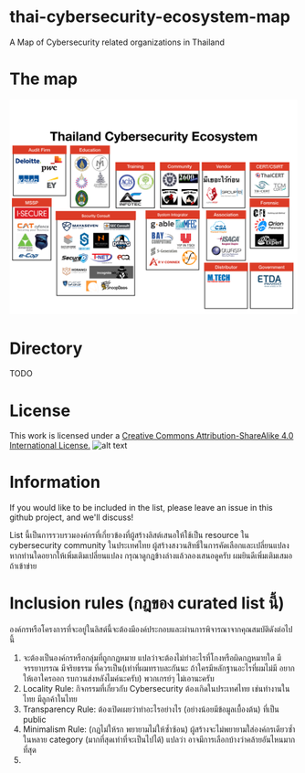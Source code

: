 # thai-cybersecurity-ecosystem-map
A Map of Cybersecurity related organizations in Thailand

# The map
![alt text](https://github.com/bhume/thai-cybersecurity-ecosystem-map/blob/master/thai-cybersecurity-ecosystem-map.png "Thai Blockchain Ecosystem Map")

# Directory
TODO

# License
This work is licensed under a [Creative Commons Attribution-ShareAlike 4.0 International License.](http://creativecommons.org/licenses/by-sa/4.0/)
![alt text](https://i.creativecommons.org/l/by-sa/4.0/88x31.png "Creative Common Attribution-ShareAlike")

# Information
If you would like to be included in the list, please leave an issue in this github project, and we'll discuss!

List นี้เป็นการรวบรวมองค์กรที่เกี่ยวข้องที่ผู้สร้างลิสต์เสนอให้ใช้เป็น resource ใน cybersecurity community ในประเทศไทย ผู้สร้างสงวนสิทธิ์ในการคัดเลือกและเปลี่ยนแปลง  หากท่านใดอยากให้เพิ่มเติมเปลี่ยนแปลง กรุณาดูกฎข้างล่างแล้วลองเสนอดูครับ ผมยินดีเพิ่มเติมเสมอถ้าเข้าข่าย

# Inclusion rules (กฎของ curated list นี้)
องค์กรหรือโครงการที่จะอยู่ในลิสต์นี้จะต้องมีองค์ประกอบและผ่านการพิจารณาจากคุณสมบัติดังต่อไปนี้

1. จะต้องเป็นองค์กรหรือกลุ่มที่ถูกกฎหมาย แปลว่าจะต้องไม่ทำอะไรที่โกงหรือผิดกฎหมายใด มีจรรยาบรรณ มีจริยธรรม ที่ควรเป็น(เท่าที่ผมทราบละกันนะ ถ้าใครมีหลักฐานอะไรที่ผมไม่มี อยากให้เอาใครออก รบกวนส่งหลังไมค์นะครับ) พวกเกรย์ๆ ไม่เอานะครับ
2. Locality Rule: กิจกรรมที่เกี่ยวกับ Cybersecurity ต้องเกิดในประเทศไทย เช่นทำงานในไทย มีลูกค้าในไทย
3. Transparency Rule: ต้องเปิดเผยว่าทำอะไรอย่างไร (อย่างน้อยมีข้อมูลเบื้องต้น) ที่เป็น public
4. Minimalism Rule: (กฎไม่ให้รก พยายามไม่ให้ซ้ำซ้อน) ผู้สร้างจะไม่พยายามใส่องค์กรเดียวซ้ำในหลาย category (มากที่สุดเท่าที่จะเป็นไปได้) แปลว่า อาจมีการเลือกบ้างว่าคล้ายอันไหนมากที่สุด
1. 